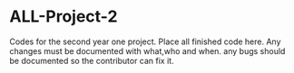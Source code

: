 ALL-Project-2
=============

 Codes for the second year one project.
 Place all finished code here.
 Any changes must be documented with what,who and when.
 any bugs should be documented so the contributor can fix it.
